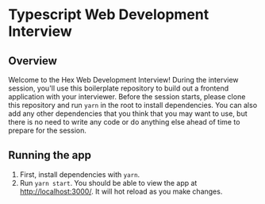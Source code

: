 # Typescript Web Development Interview

## Overview

Welcome to the Hex Web Development Interview! During the interview session, you'll use this boilerplate repository to build out a frontend application with your interviewer. Before the session starts, please clone this repository and run `yarn` in the root to install dependencies. You can also add any other dependencies that you think that you may want to use, but there is no need to write any code or do anything else ahead of time to prepare for the session.

## Running the app

1) First, install dependencies with `yarn`.
2) Run `yarn start`. You should be able to view the app at [http://localhost:3000/](http://localhost:3000/). It will hot reload as you make changes.

